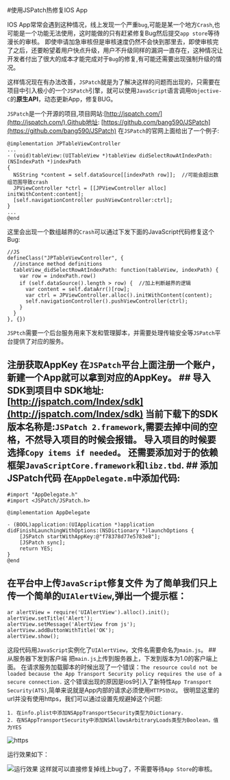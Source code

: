 #使用JSPatch热修复IOS App

IOS App常常会遇到这种情况，线上发现一个严重`bug`,可能是某一个地方`Crash`,也可能是一个功能无法使用，这时能做的只有赶紧修复Bug然后提交`app store`等待漫长的审核。 即使申请加急审核但是审核速度仍然不会快到那里去，即使审核完了之后，还要盼望着用户快点升级，用户不升级同样的漏洞一直存在，这种情况让开发者付出了很大的成本才能完成对于`Bug`的修复,有可能还需要出现强制升级的情况。

这样情况现在有办法改善，`JSPatch`就是为了解决这样的问题而出现的，只需要在项目中引入极小的一个`JSPatch`引擎，就可以使用`JavaScript`语言调用`Objective-C`的**原生API**，动态更新App，修复BUG。

`JSPatch`是一个开源的项目,项目网站:[http://jspatch.com/](http://jspatch.com/),Github地址: [https://github.com/bang590/JSPatch](https://github.com/bang590/JSPatch) 在`JSPatch`的官网上面给出了一个例子:

```
@implementation JPTableViewController
...
- (void)tableView:(UITableView *)tableView didSelectRowAtIndexPath:(NSIndexPath *)indexPath
{
  NSString *content = self.dataSource[[indexPath row]];  //可能会超出数组范围导致crash
  JPViewController *ctrl = [[JPViewController alloc] initWithContent:content];
  [self.navigationController pushViewController:ctrl];
}
...
@end
```

这里会出现一个数组越界的`Crash`可以通过下发下面的JavaScript代码修复这个Bug:

```
//JS
defineClass("JPTableViewController", {
  //instance method definitions
  tableView_didSelectRowAtIndexPath: function(tableView, indexPath) {
    var row = indexPath.row()
    if (self.dataSource().length > row) {  //加上判断越界的逻辑
      var content = self.dataArr()[row];
      var ctrl = JPViewController.alloc().initWithContent(content);
      self.navigationController().pushViewController(ctrl);
    }
  }
}, {})

```

`JSPtch`需要一个后台服务用来下发和管理脚本，并需要处理传输安全等`JSPatch`平台提供了对应的服务。

## 注册获取AppKey 在`JSPatch`平台上面注册一个账户，新建一个App就可以拿到对应的AppKey。 ## 导入SDK到项目中 SDK地址:[http://jspatch.com/Index/sdk](http://jspatch.com/Index/sdk) 当前下载下的SDK版本名称是:`JSPatch 2.framework`,需要去掉中间的空格，不然导入项目的时候会报错。 导入项目的时候要选择`Copy items if needed`。 还需要添加对于的依赖框架`JavaScriptCore.framework`和`libz.tbd`. ## 添加JSPatch代码 在`AppDelegate.m`中添加代码:

```
#import "AppDelegate.h"
#import <JSPatch/JSPatch.h>

@implementation AppDelegate

- (BOOL)application:(UIApplication *)application didFinishLaunchingWithOptions:(NSDictionary *)launchOptions {
    [JSPatch startWithAppKey:@"f78378d77e5783e8"];
    [JSPatch sync];
    return YES;
}
@end
```

## 在平台中上传`JavaScript`修复文件 为了简单我们只上传一个简单的`UIAlertView`,弹出一个提示框：

```
ar alertView = require('UIAlertView').alloc().init();
alertView.setTitle('Alert');
alertView.setMessage('AlertView from js');
alertView.addButtonWithTitle('OK');
alertView.show();

```

这段代码用`JavaScript`实例化了`UIAlertView`，文件名需要命名为`main.js`。 ## 从服务器下发到客户端 把`main.js`上传到服务器上，下发到版本为1.0的客户端上面。 在请求服务加载脚本的时候出现了一个错误：`The resource could not be loaded because the App Transport Security policy requires the use of a secure connection.` 这个错误出现的原因是ios9引入了新特性`App Transport Security(ATS)`,简单来说就是App内部的请求必须使用`HTTPS协议`。 很明显这里的url并没有使用https，我们可以通过设置先规避掉这个问题:

```
1. 在info.plist中添加NSAppTransportSecurity类型为Dictionary.
2. 在NSAppTransportSecurity中添加NSAllowsArbitraryLoads类型为Boolean，值为YES
```

![https](http://upload-images.jianshu.io/upload_images/22188-9a19b52eca5e1349.png?imageMogr2/auto-orient/strip%7CimageView2/2/w/1240)

运行效果如下：

![运行效果](http://upload-images.jianshu.io/upload_images/22188-c5c9a5a7e30983dc.png?imageMogr2/auto-orient/strip%7CimageView2/2/w/1240) 这样就可以直接修复掉线上bug了，不需要等待`App Store`的审核。
